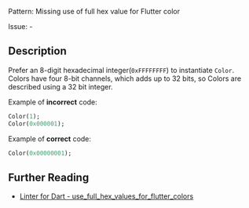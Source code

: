 Pattern: Missing use of full hex value for Flutter color

Issue: -

## Description

Prefer an 8-digit hexadecimal integer(`0xFFFFFFFF`) to instantiate `Color`. Colors have four 8-bit channels, which adds up to 32 bits, so Colors are described using a 32 bit integer.

Example of **incorrect** code:
```dart
Color(1);
Color(0x000001);
```

Example of **correct** code:
```dart
Color(0x00000001);
```

## Further Reading

* [Linter for Dart - use_full_hex_values_for_flutter_colors](https://dart.dev/tools/linter-rules/use_full_hex_values_for_flutter_colors)
